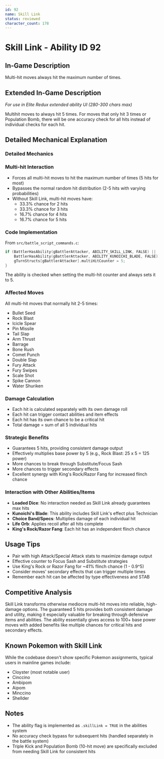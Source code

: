 ```yaml
---
id: 92
name: Skill Link
status: reviewed
character_count: 178
---
```


# Skill Link - Ability ID 92

## In-Game Description
Multi-hit moves always hit the maximum number of times.

## Extended In-Game Description
*For use in Elite Redux extended ability UI (280-300 chars max)*

Multihit moves to always hit 5 times. For moves that only hit 3 times or Population Bomb, there will be one accuracy check for all hits instead of individual checks for each hit.

## Detailed Mechanical Explanation

### Detailed Mechanics

### Multi-hit Interaction
- Forces all multi-hit moves to hit the maximum number of times (5 hits for most)
- Bypasses the normal random hit distribution (2-5 hits with varying probabilities)
- Without Skill Link, multi-hit moves have:
  - 33.3% chance for 2 hits
  - 33.3% chance for 3 hits
  - 16.7% chance for 4 hits
  - 16.7% chance for 5 hits

### Code Implementation
From `src/battle_script_commands.c`:
```c
if (BattlerHasAbility(gBattlerAttacker, ABILITY_SKILL_LINK, FALSE) || 
    BattlerHasAbility(gBattlerAttacker, ABILITY_KUNOICHI_BLADE, FALSE)) {
    gTurnStructs[gBattlerAttacker].multiHitCounter = 5;
}
```

The ability is checked when setting the multi-hit counter and always sets it to 5.

### Affected Moves
All multi-hit moves that normally hit 2-5 times:
- Bullet Seed
- Rock Blast
- Icicle Spear
- Pin Missile
- Tail Slap
- Arm Thrust
- Barrage
- Bone Rush
- Comet Punch
- Double Slap
- Fury Attack
- Fury Swipes
- Scale Shot
- Spike Cannon
- Water Shuriken

### Damage Calculation
- Each hit is calculated separately with its own damage roll
- Each hit can trigger contact abilities and item effects
- Each hit has its own chance to be a critical hit
- Total damage = sum of all 5 individual hits

### Strategic Benefits
- Guarantees 5 hits, providing consistent damage output
- Effectively multiplies base power by 5 (e.g., Rock Blast: 25 x 5 = 125 power)
- More chances to break through Substitute/Focus Sash
- More chances to trigger secondary effects
- Excellent synergy with King's Rock/Razor Fang for increased flinch chance

### Interaction with Other Abilities/Items
- **Loaded Dice**: No interaction needed as Skill Link already guarantees max hits
- **Kunoichi's Blade**: This ability includes Skill Link's effect plus Technician
- **Choice Band/Specs**: Multiplies damage of each individual hit
- **Life Orb**: Applies recoil after all hits complete
- **King's Rock/Razor Fang**: Each hit has an independent flinch chance


## Usage Tips
- Pair with high Attack/Special Attack stats to maximize damage output
- Effective counter to Focus Sash and Substitute strategies
- Use King's Rock or Razor Fang for ~41% flinch chance (1 - 0.9^5)
- Consider moves' secondary effects that can trigger multiple times
- Remember each hit can be affected by type effectiveness and STAB

## Competitive Analysis
Skill Link transforms otherwise mediocre multi-hit moves into reliable, high-damage options. The guaranteed 5 hits provides both consistent damage and utility, making it especially valuable for breaking through defensive items and abilities. The ability essentially gives access to 100+ base power moves with added benefits like multiple chances for critical hits and secondary effects.

## Known Pokemon with Skill Link
While the codebase doesn't show specific Pokemon assignments, typical users in mainline games include:
- Cloyster (most notable user)
- Cinccino
- Ambipom
- Aipom
- Minccino
- Shellder

## Notes
- The ability flag is implemented as `.skillLink = TRUE` in the abilities system
- No accuracy check bypass for subsequent hits (handled separately in the battle system)
- Triple Kick and Population Bomb (10-hit move) are specifically excluded from needing Skill Link for consistent hits